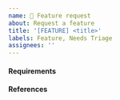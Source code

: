 ```yaml
---
name: 🚀 Feature request 
about: Request a feature
title: '[FEATURE] <title>'
labels: Feature, Needs Triage
assignees: ''
---
```


<!--
Note: Please search to see if an issue already exists for the feature you'd like to see added.
-->
#### Requirements
<!-- A concise description of what you want to happen. -->

#### References
<!-- Links? References? Anything that will give us more context about the feature that you are requesting! -->
